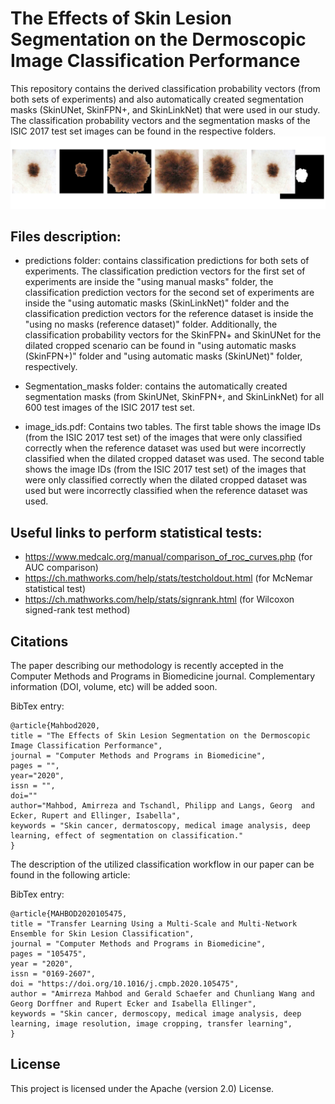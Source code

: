# The Effects of Skin Lesion Segmentation on the Dermoscopic Image Classification Performance
This repository contains the derived classification probability vectors (from both sets of experiments) and also automatically created segmentation masks (SkinUNet, SkinFPN+, and SkinLinkNet) that were used in our study. The classification probability vectors and the segmentation masks of the ISIC 2017 test set images can be found in the respective folders. 
![Project Image](https://github.com/masih4/Skin-lesion-segmentation-effects-of-the-classification-perfromnce/blob/master/Project.jpg)

## Files description:
- predictions folder: contains classification predictions for both sets of experiments. The classification prediction vectors for the first set of experiments are inside the "using manual masks" folder, the classification prediction vectors for the second set of experiments are inside the "using automatic masks (SkinLinkNet)" folder and the classification prediction vectors for the reference dataset is inside the "using no masks (reference dataset)" folder. Additionally, the classification probability vectors for the SkinFPN+ and SkinUNet for the dilated cropped scenario can be found in "using automatic masks (SkinFPN+)" folder and "using automatic masks (SkinUNet)" folder, respectively. 

- Segmentation_masks folder: contains the automatically created segmentation masks (from SkinUNet, SkinFPN+, and SkinLinkNet) for all 600 test images of the ISIC 2017 test set. 

- image_ids.pdf: Contains two tables. The first table shows the image IDs (from the ISIC 2017 test set) of the images that were only classified correctly when the reference dataset was used but were incorrectly classified when the dilated cropped dataset was used. The second table shows the image IDs (from the ISIC 2017 test set) of the images that were only classified correctly when the dilated cropped dataset was used but were incorrectly classified when the reference dataset was used.

## Useful links to perform statistical tests:
- https://www.medcalc.org/manual/comparison_of_roc_curves.php (for AUC comparison)
- https://ch.mathworks.com/help/stats/testcholdout.html (for McNemar statistical test)
- https://ch.mathworks.com/help/stats/signrank.html (for Wilcoxon signed-rank test method)


## Citations
The paper describing our methodology is recently accepted in the Computer Methods and Programs in Biomedicine journal. Complementary information (DOI, volume, etc) will be added soon. 

BibTex entry:
```
@article{Mahbod2020,
title = "The Effects of Skin Lesion Segmentation on the Dermoscopic Image Classification Performance",
journal = "Computer Methods and Programs in Biomedicine",
pages = "",
year="2020",
issn = "",
doi=""
author="Mahbod, Amirreza and Tschandl, Philipp and Langs, Georg  and Ecker, Rupert and Ellinger, Isabella",
keywords = "Skin cancer, dermatoscopy, medical image analysis, deep learning, effect of segmentation on classification."
}
```
The description of the utilized classification workflow in our paper can be found in the following article:

BibTex entry:
```
@article{MAHBOD2020105475,
title = "Transfer Learning Using a Multi-Scale and Multi-Network Ensemble for Skin Lesion Classification",
journal = "Computer Methods and Programs in Biomedicine",
pages = "105475",
year = "2020",
issn = "0169-2607",
doi = "https://doi.org/10.1016/j.cmpb.2020.105475",
author = "Amirreza Mahbod and Gerald Schaefer and Chunliang Wang and Georg Dorffner and Rupert Ecker and Isabella Ellinger",
keywords = "Skin cancer, dermoscopy, medical image analysis, deep learning, image resolution, image cropping, transfer learning",
}
```

## License
This project is licensed under the Apache (version 2.0) License. 


